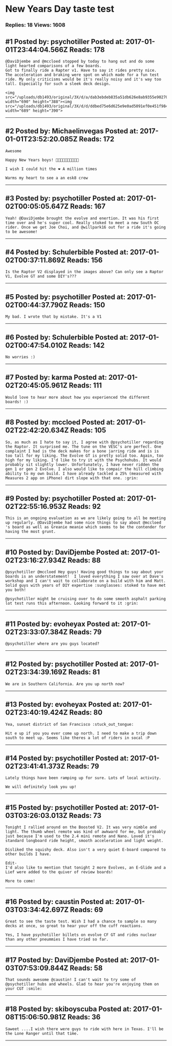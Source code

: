 # New Years Day taste test

### Replies: 18 Views: 1608

## \#1 Posted by: psychotiller Posted at: 2017-01-01T23:44:04.566Z Reads: 178

```
@DaviDjembe and @mccloed stopped by today to hang out and do some light hearted comparisons of a few boards. 
Got to finally ride a Rapter v1. Have to say it rides pretty nice.  The acceleration and braking were spot on which made for a fun test ride. My only criticisms would be it's really noisy and it's way too tall. Especially for such a sleek deck design.  

<img src="/uploads/db1493/original/3X/d/a/dab3ebdeb835a51db626e8ab9355e9027044da74.jpg" width="690" height="388"><img src="/uploads/db1493/original/3X/d/d/ddbed75e6d625e9e0ad5091ef0e451f98452b4d8.jpg" width="689" height="390">
```

---
## \#2 Posted by: Michaelinvegas Posted at: 2017-01-01T23:52:20.085Z Reads: 172

```
Awesome 

Happy New Years boys! 🤘🏻👊🏻🤙🏻🖖🏻👍🏻

I wish I could hit the ❤️ A million times

Warms my heart to see a an esk8 crew
```

---
## \#3 Posted by: psychotiller Posted at: 2017-01-02T00:05:05.647Z Reads: 167

```
Yeah! @DaviDjembe brought the evolve and enertion. It was his first time over and he's super cool. Really stoked to meet a new South OC rider. Once we get Joe Choi, and @willpark16 out for a ride it's going to be awesome!
```

---
## \#4 Posted by: Schulerbible Posted at: 2017-01-02T00:37:11.869Z Reads: 156

```
Is the Raptor V2 displayed in the images above? Can only see a Raptor V1, Evolve GT and some DIY's???
```

---
## \#5 Posted by: psychotiller Posted at: 2017-01-02T00:44:37.790Z Reads: 150

```
My bad. I wrote that by mistake. It's a V1
```

---
## \#6 Posted by: Schulerbible Posted at: 2017-01-02T00:47:54.010Z Reads: 142

```
No worries :)
```

---
## \#7 Posted by: karma Posted at: 2017-01-02T20:45:05.961Z Reads: 111

```
Would love to hear more about how you experienced the different boards! :)
```

---
## \#8 Posted by: mccloed Posted at: 2017-01-02T22:42:20.634Z Reads: 105

```
So, as much as I hate to say it, I agree with @psychotiller regarding the Raptor. It surprised me. The tune on the VESC's are perfect. One complaint I had is the deck makes for a bone jarring ride and is is too tall for my liking. The Evolve GT is pretty solid too. Again, too high for my liking. I'd like to try it with the Psychohubs. It would probably sit slightly lower. Unfortunately, I have never ridden the gen 1 or gen 2 Evolve. I also would like to compair the hill climbing ability to my own build. I have already tackled a 25% (measured with Measures 2 app on iPhone) dirt slope with that one. :grin:
```

---
## \#9 Posted by: psychotiller Posted at: 2017-01-02T22:55:16.953Z Reads: 92

```
This is an ongoing evaluation as we are likely going to all be meeting up regularly. @DaviDjembe had some nice things to say about @mccloed 's board as well as Greanie meanie which seems to be the contender for having the most grunt.
```

---
## \#10 Posted by: DaviDjembe Posted at: 2017-01-02T23:16:27.934Z Reads: 88

```
@psychotiller @mccloed Hey guys! Having good things to say about your boards is an understatement!  I loved everything I saw over at Dave's workshop and I can't wait to collaborate on a build with him and Matt. Solid guys with years of DIY expertise :sunglasses: stoked to have met you both! 

@psychotiller might be cruising over to do some smooth asphalt parking lot test runs this afternoon. Looking forward to it :grin:
```

---
## \#11 Posted by: evoheyax Posted at: 2017-01-02T23:33:07.384Z Reads: 79

```
@psychotiller where are you guys located?
```

---
## \#12 Posted by: psychotiller Posted at: 2017-01-02T23:34:39.169Z Reads: 81

```
We are in Southern California. Are you up north now?
```

---
## \#13 Posted by: evoheyax Posted at: 2017-01-02T23:40:19.424Z Reads: 80

```
Yea, sunset district of San Francisco :stuck_out_tongue:

Hit e up if you you ever come up north. I need to make a trip down south to meet up. Seems like theres a lot of riders in socal :P
```

---
## \#14 Posted by: psychotiller Posted at: 2017-01-02T23:41:41.373Z Reads: 79

```
Lately things have been ramping up for sure. Lots of local activity. 

We will definitely look you up!
```

---
## \#15 Posted by: psychotiller Posted at: 2017-01-03T03:26:03.013Z Reads: 73

```
Tonight I rallied around on the Boosted V2. It was very nimble and light. The thumb wheel remote was kind of awkward for me, but probably just because I'm used to the 2.4 mini remote and Nano. Loved it's standard longboard ride height, smooth acceleration and light weight. 

Disliked the squishy deck. Also isn't a very quiet E-board compared to other builds I have.

Edit-
I'd also like to mention that tonight 2 more Evolves, an E-Glide and a Lief were added to the quiver of review boards!

More to come!
```

---
## \#16 Posted by: caustin Posted at: 2017-01-03T03:34:42.697Z Reads: 69

```
Great to see the taste test. Wish I had a chance to sample so many decks at once, so great to hear your off the cuff reactions.

Yes, I have psychotiller billets on evolve CF GT and rides nuclear than any other pneummies I have tried so far.
```

---
## \#17 Posted by: DaviDjembe Posted at: 2017-01-03T07:53:09.844Z Reads: 58

```
That sounds awesome @caustin! I can't wait to try some of @psychotiller hubs and wheels. Glad to hear you're enjoying them on your CGT :smile:
```

---
## \#18 Posted by: skiboyscuba Posted at: 2017-01-08T15:06:50.981Z Reads: 36

```
Saweet ....I wish there were guys to ride with here in Texas. I'll be the Lone Ranger until that time.
```

---
